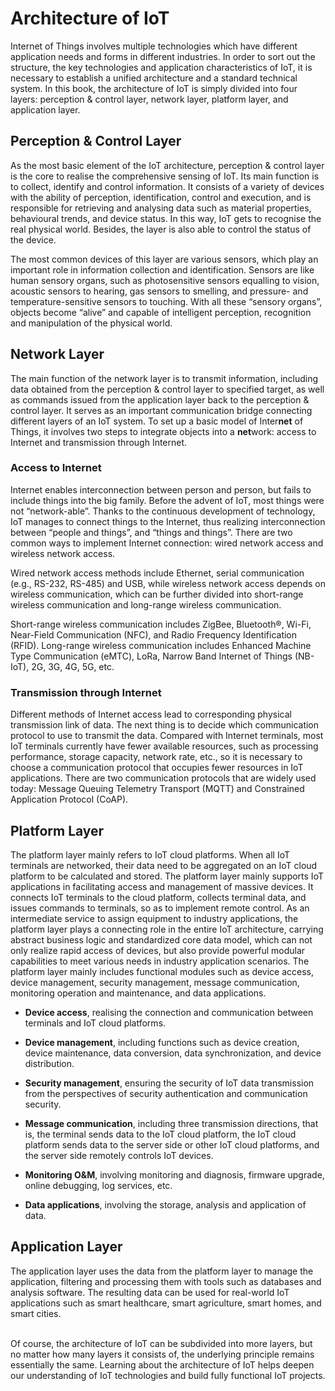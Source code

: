 # Architecture of IoT

Internet of Things involves multiple technologies which have different application needs and forms in different industries. In order to sort out the structure, the key technologies and application characteristics of IoT, it is necessary to establish a unified architecture and a standard technical system. In this book, the architecture of IoT is simply divided into four layers: perception & control layer, network layer, platform layer, and application layer.

## Perception & Control Layer

As the most basic element of the IoT architecture, perception & control layer is the core to realise the comprehensive sensing of IoT. Its main function is to collect, identify and control information. It consists of a variety of devices with the ability of perception, identification, control and execution, and is responsible for retrieving and analysing data such as material properties, behavioural trends, and device status. In this way, IoT gets to recognise the real physical world. Besides, the layer is also able to control the status of the device.

The most common devices of this layer are various sensors, which play an important role in information collection and identification. Sensors are like human sensory organs, such as photosensitive sensors equalling to vision, acoustic sensors to hearing, gas sensors to smelling, and pressure- and temperature-sensitive sensors to touching. With all these “sensory organs”, objects become “alive” and capable of intelligent perception, recognition and manipulation of the physical world.

## Network Layer

The main function of the network layer is to transmit information, including data obtained from the perception & control layer to specified target, as well as commands issued from the application layer back to the perception & control layer. It serves as an important communication bridge connecting different layers of an IoT system. To set up a basic model of Inter**net** of Things, it involves two steps to integrate objects into a **net**work: access to Internet and transmission through Internet.
    
### Access to Internet

Internet enables interconnection between person and person, but fails to include things into the big family. Before the advent of IoT, most things were not “network-able”. Thanks to the continuous development of technology, IoT manages to connect things to the Internet, thus realizing interconnection between “people and things”, and “things and things”. There are two common ways to implement Internet connection: wired network access and wireless network access.

Wired network access methods include Ethernet, serial communication (e.g., RS-232, RS-485) and USB, while wireless network access depends on wireless communication, which can be further divided into short-range wireless communication and long-range wireless communication.
        
Short-range wireless communication includes ZigBee, Bluetooth&reg;, Wi-Fi, Near-Field Communication (NFC), and Radio Frequency Identification (RFID). Long-range wireless communication includes Enhanced Machine Type Communication (eMTC), LoRa, Narrow Band Internet of Things (NB-IoT), 2G, 3G, 4G, 5G, etc.

### Transmission through Internet

Different methods of Internet access lead to corresponding physical transmission link of data. The next thing is to decide which communication protocol to use to transmit the data. Compared with Internet terminals, most IoT terminals currently have fewer available resources, such as processing performance, storage capacity, network rate, etc., so it is necessary to choose a communication protocol that occupies fewer resources in IoT applications. There are two communication protocols that are widely used today: Message Queuing Telemetry Transport (MQTT) and Constrained Application Protocol (CoAP).

## Platform Layer

The platform layer mainly refers to IoT cloud platforms. When all IoT terminals are networked, their data need to be aggregated on an IoT cloud platform to be calculated and stored. The platform layer mainly supports IoT applications in facilitating access and management of massive devices. It connects IoT terminals to the cloud platform, collects terminal data, and issues commands to terminals, so as to implement remote control. As an intermediate service to assign equipment to industry applications, the platform layer plays a connecting role in the entire IoT architecture, carrying abstract business logic and standardized core data model, which can not only realize rapid access of devices, but also provide powerful modular capabilities to meet various needs in industry application scenarios. The platform layer mainly includes functional modules such as device access, device management, security management, message communication, monitoring operation and maintenance, and data applications.

- **Device access**, realising the connection and communication between terminals and IoT cloud platforms.

- **Device management**, including functions such as device creation, device maintenance, data conversion, data synchronization, and device distribution.

- **Security management**, ensuring the security of IoT data transmission from the perspectives of security authentication and communication security.

- **Message communication**, including three transmission directions, that is, the terminal sends data to the IoT cloud platform, the IoT cloud platform sends data to the server side or other IoT cloud platforms, and the server side remotely controls IoT devices.

- **Monitoring O&M**, involving monitoring and diagnosis, firmware upgrade, online debugging, log services, etc.

- **Data applications**, involving the storage, analysis and application of data.

## Application Layer

The application layer uses the data from the platform layer to manage the application, filtering and processing them with tools such as databases and analysis software. The resulting data can be used for real-world IoT applications such as smart healthcare, smart agriculture, smart homes, and smart cities.

<br>
Of course, the architecture of IoT can be subdivided into more layers, but no matter how many layers it consists of, the underlying principle remains essentially the same. Learning about the architecture of IoT helps deepen our understanding of IoT technologies and build fully functional IoT projects.